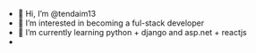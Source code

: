 - 👋 Hi, I’m @tendaim13
- 👀 I’m interested in becoming a ful-stack developer
- 🌱 I’m currently learning python + django and asp.net + reactjs
- 
